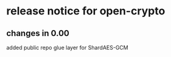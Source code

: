 # release notice for open-crypto #

## changes in 0.00 ##

added public repo
glue layer for ShardAES-GCM

